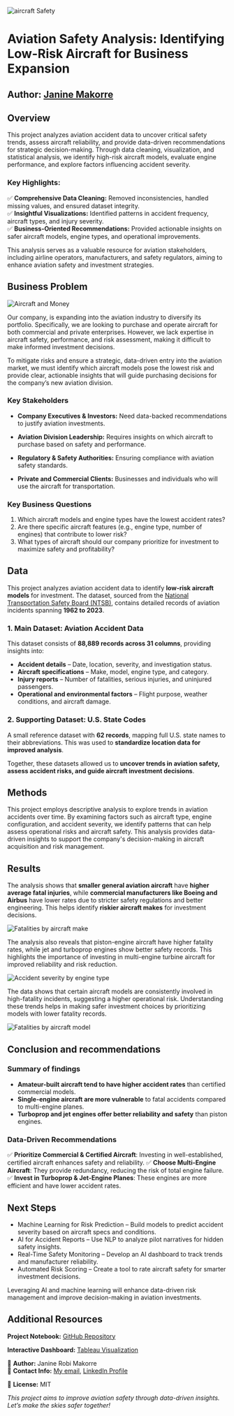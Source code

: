 ![aircraft Safety](images/portrait-smiling-pilot-with-airplane-him.jpg)

# **Aviation Safety Analysis: Identifying Low-Risk Aircraft for Business Expansion**

**Author:** [Janine Makorre](janine.makorre@student.moringaschool.com)
---

## **Overview**

This project analyzes aviation accident data to uncover critical safety trends, assess aircraft reliability, and provide data-driven recommendations for strategic decision-making. Through data cleaning, visualization, and statistical analysis, we identify high-risk aircraft models, evaluate engine performance, and explore factors influencing accident severity.  

### **Key Highlights:**  
✅ **Comprehensive Data Cleaning:** Removed inconsistencies, handled missing values, and ensured dataset integrity.  
✅ **Insightful Visualizations:** Identified patterns in accident frequency, aircraft types, and injury severity.  
✅ **Business-Oriented Recommendations:** Provided actionable insights on safer aircraft models, engine types, and operational improvements.  

This analysis serves as a valuable resource for aviation stakeholders, including airline operators, manufacturers, and safety regulators, aiming to enhance aviation safety and investment strategies.

## **Business Problem** 
![Aircraft and Money](images/photorealistic-money-with-plane.jpg)

Our company, is expanding into the aviation industry to diversify its portfolio. Specifically, we are looking to purchase and operate aircraft for both commercial and private enterprises. However, we lack expertise in aircraft safety, performance, and risk assessment, making it difficult to make informed investment decisions.

To mitigate risks and ensure a strategic, data-driven entry into the aviation market, we must identify which aircraft models pose the lowest risk and provide clear, actionable insights that will guide purchasing decisions for the company’s new aviation division.

### **Key Stakeholders**
- **Company Executives & Investors:** Need data-backed recommendations to justify aviation investments.

- **Aviation Division Leadership:** Requires insights on which aircraft to purchase based on safety and performance.

- **Regulatory & Safety Authorities:** Ensuring compliance with aviation safety standards.

- **Private and Commercial Clients:** Businesses and individuals who will use the aircraft for transportation.

### **Key Business Questions**

1. Which aircraft models and engine types have the lowest accident rates?
2. Are there specific aircraft features (e.g., engine type, number of engines) that contribute to lower risk?
3. What types of aircraft should our company prioritize for investment to maximize safety and profitability?

## **Data**  

This project analyzes aviation accident data to identify **low-risk aircraft models** for investment. The dataset, sourced from the [National Transportation Safety Board (NTSB)](https://www.kaggle.com/datasets/khsamaha/aviation-accident-database-synopses), contains detailed records of aviation incidents spanning **1962 to 2023**.  

### **1. Main Dataset: Aviation Accident Data**   
This dataset consists of **88,889 records across 31 columns**, providing insights into:  
- **Accident details** – Date, location, severity, and investigation status.  
- **Aircraft specifications** – Make, model, engine type, and category.  
- **Injury reports** – Number of fatalities, serious injuries, and uninjured passengers.  
- **Operational and environmental factors** – Flight purpose, weather conditions, and aircraft damage.  

### **2. Supporting Dataset: U.S. State Codes**   
A small reference dataset with **62 records**, mapping full U.S. state names to their abbreviations. This was used to **standardize location data for improved analysis**.  

Together, these datasets allowed us to **uncover trends in aviation safety, assess accident risks, and guide aircraft investment decisions**.

## **Methods**

This project employs descriptive analysis to explore trends in aviation accidents over time. By examining factors such as aircraft type, engine configuration, and accident severity, we identify patterns that can help assess operational risks and aircraft safety. This analysis provides data-driven insights to support the company's decision-making in aircraft acquisition and risk management.

## **Results**
The analysis shows that **smaller general aviation aircraft** have **higher average fatal injuries**, while **commercial manufacturers like Boeing and Airbus** have lower rates due to stricter safety regulations and better engineering. This helps identify **riskier aircraft makes** for investment decisions.

![Fatalities by aircraft make](images/average_fatal_injuries_by_make.png)

The analysis also reveals that piston-engine aircraft have higher fatality rates, while jet and turboprop engines show better safety records. This highlights the importance of investing in multi-engine turbine aircraft for improved reliability and risk reduction.

![Accident severity by engine type](images/injuries_and_engine_type.png)

The data shows that certain aircraft models are consistently involved in high-fatality incidents, suggesting a higher operational risk. Understanding these trends helps in making safer investment choices by prioritizing models with lower fatality records.

![Fatalities by aircraft model](images/fatal_injuries_by_model.png)

## **Conclusion and recommendations**
### **Summary of findings** 
- **Amateur-built aircraft tend to have higher accident rates** than certified commercial models.
- **Single-engine aircraft are more vulnerable** to fatal accidents compared to multi-engine planes.
- **Turboprop and jet engines offer better reliability and safety** than piston engines.

### **Data-Driven Recommendations**
✅ **Prioritize Commercial & Certified Aircraft**: Investing in well-established, certified aircraft enhances safety and reliability.
✅ **Choose Multi-Engine Aircraft**: They provide redundancy, reducing the risk of total engine failure.
✅ **Invest in Turboprop & Jet-Engine Planes**: These engines are more efficient and have lower accident rates.

## **Next Steps**
* Machine Learning for Risk Prediction – Build models to predict accident severity based on aircraft specs and conditions.
* AI for Accident Reports – Use NLP to analyze pilot narratives for hidden safety insights.
* Real-Time Safety Monitoring – Develop an AI dashboard to track trends and manufacturer reliability.
* Automated Risk Scoring – Create a tool to rate aircraft safety for smarter investment decisions.

Leveraging AI and machine learning will enhance data-driven risk management and improve decision-making in aviation investments.

##  Additional Resources
**Project Notebook:** [GitHub Repository](git@github.com:Uxer-Janine/FlightRisk-Aviation-Accident-Analysis.git) 

**Interactive Dashboard:** [Tableau Visualization](https://public.tableau.com/views/Aviation-Accident-Analysis-2025-3-30-JRM/Dashboard1?:language=en-US&:sid=&:redirect=auth&:display_count=n&:origin=viz_share_link)


🔹 **Author:** Janine Robi Makorre  
🔹 **Contact Info:** [My email](janine.makorre@student.moringaschool.com), [LinkedIn Profile](https://www.linkedin.com/in/janine-makorre-30a456179/) 

🔹 **License:** MIT  

*This project aims to improve aviation safety through data-driven insights. Let’s make the skies safer together!*

